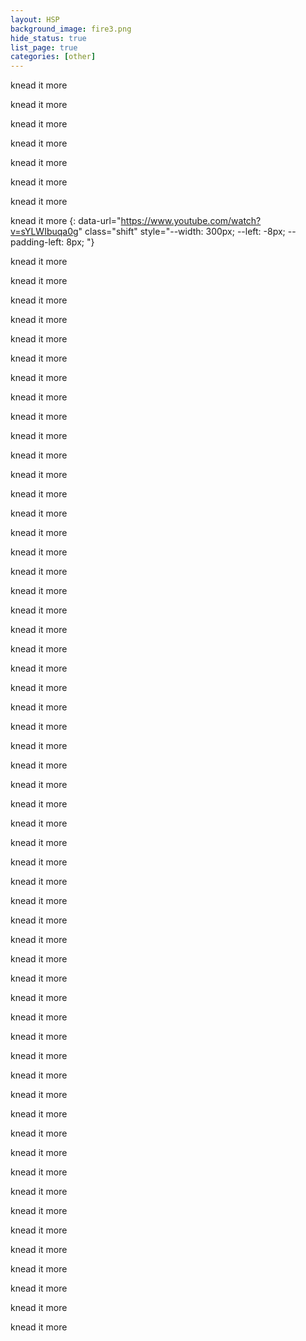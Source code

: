 ```yaml
---
layout: HSP
background_image: fire3.png
hide_status: true
list_page: true
categories: [other]
---
```


knead it more

knead it more

knead it more

knead it more

knead it more

knead it more

knead it more

knead it more
{: data-url="https://www.youtube.com/watch?v=sYLWIbuqa0g" class="shift" style="--width: 300px; --left: -8px; --padding-left: 8px; "}

knead it more

knead it more

knead it more

knead it more

knead it more

knead it more

knead it more

knead it more

knead it more

knead it more

knead it more

knead it more

knead it more

knead it more

knead it more

knead it more

knead it more

knead it more

knead it more

knead it more

knead it more

knead it more

knead it more

knead it more

knead it more

knead it more

knead it more

knead it more

knead it more

knead it more

knead it more

knead it more

knead it more

knead it more

knead it more

knead it more

knead it more

knead it more

knead it more

knead it more

knead it more

knead it more

knead it more

knead it more

knead it more

knead it more

knead it more

knead it more

knead it more

knead it more

knead it more

knead it more

knead it more

knead it more

knead it more

knead it more
